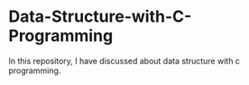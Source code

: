 # Data-Structure-with-C-Programming
In this repository, I have discussed about data structure with c programming.
